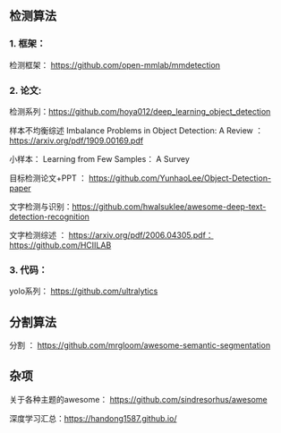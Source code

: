 ## 检测算法

### 1. 框架：

检测框架： https://github.com/open-mmlab/mmdetection

### 2. 论文:

检测系列：https://github.com/hoya012/deep_learning_object_detection

样本不均衡综述 Imbalance Problems in Object Detection: A Review ： https://arxiv.org/pdf/1909.00169.pdf

小样本： Learning from Few Samples： A Survey

目标检测论文+PPT ： https://github.com/YunhaoLee/Object-Detection-paper

文字检测与识别：https://github.com/hwalsuklee/awesome-deep-text-detection-recognition

文字检测综述 ： https://arxiv.org/pdf/2006.04305.pdf：https://github.com/HCIILAB

### 3. 代码：

yolo系列： https://github.com/ultralytics



## 分割算法

分割 ： https://github.com/mrgloom/awesome-semantic-segmentation



## 杂项



关于各种主题的awesome： https://github.com/sindresorhus/awesome

深度学习汇总：https://handong1587.github.io/






